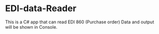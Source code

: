 # EDI-data-Reader
This is a C# app that can read EDI 860 (Purchase order) Data and output will be shown in Console.
